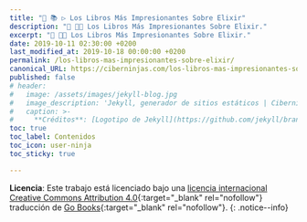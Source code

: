 ```yaml
---
title: "🎁 📚 ▷ Los Libros Más Impresionantes Sobre Elixir"
description: "📖 👨‍💻 Los Libros Más Impresionantes Sobre Elixir."
excerpt: "📖 👨‍💻 Los Libros Más Impresionantes Sobre Elixir."
date: 2019-10-11 02:30:00 +0200
last_modified_at: 2019-10-18 00:00:00 +0200
permalink: /los-libros-mas-impresionantes-sobre-elixir/
canonical_URL: https://ciberninjas.com/los-libros-mas-impresionantes-sobre-elixir/
published: false
# header:
#   image: /assets/images/jekyll-blog.jpg
#   image_description: 'Jekyll, generador de sitios estáticos | Ciberninjas'
#   caption: >-
#     **Créditos**: [Logotipo de Jekyll](https://github.com/jekyll/brand) extraído del repositorio de Marketing de Jekyll. Edición y montaje de Elaboración Propia
toc: true
toc_label: Contenidos
toc_icon: user-ninja
toc_sticky: true

---
```


**Licencia**: Este trabajo está licenciado bajo una [licencia internacional Creative Commons Attribution 4.0](https://creativecommons.org/licenses/by/4.0/deed.es_ES){:target="_blank" rel="nofollow"} traducción de [Go Books](https://github.com/sger/ElixirBooks#awesome-elixir-books-){:target="_blank" rel="nofollow"}.
{: .notice--info}